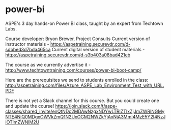 # power-bi
ASPE's 3 day hands-on Power BI class, taught by an expert from Techtown Labs.

Course developer: Bryon Brewer, Project Consults
Current version of instructor materials - https://aspetraining.securevdr.com/d-sdbbed3d7bda465ca
Current digital version of student materials - https://aspetraining.securevdr.com/d-s3b403a08bad421eb

The course as we currently advertise it - http://www.techtowntraining.com/courses/power-bi-boot-camp/

Here are the prerequisites we send to students enrolled in the class: http://aspetraining.com/files/Azure_ASPE_Lab_Environment_Test_with_URL.PDF

There is not yet a Slack channel for this course. But you could create one and update the course!
https://join.slack.com/t/aspe-classes/shared_invite/enQtNDc2MDAwNzgxNDYwLTRlZTIxZjJmZWRlNGMyNTE4NjQ0MDgxOWVkZmQ1N2UxOGM2NWZkYjAxNjA3MmI4MzE5Y2I4NzJiOTlmZWNlM2U
